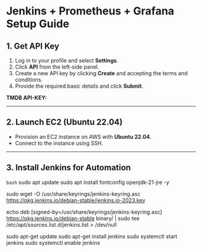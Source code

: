# Jenkins + Prometheus + Grafana Setup Guide

## 1. Get API Key

1. Log in to your profile and select **Settings**.
2. Click **API** from the left-side panel.
3. Create a new API key by clicking **Create** and accepting the terms and conditions.
4. Provide the required basic details and click **Submit**.

**TMDB API-KEY:**



---

## 2. Launch EC2 (Ubuntu 22.04)

- Provision an EC2 instance on AWS with **Ubuntu 22.04**.
- Connect to the instance using SSH.

---

## 3. Install Jenkins for Automation

```bash```
sudo apt update
sudo apt install fontconfig openjdk-21-jre -y

sudo wget -O /usr/share/keyrings/jenkins-keyring.asc \
https://pkg.jenkins.io/debian-stable/jenkins.io-2023.key

echo deb [signed-by=/usr/share/keyrings/jenkins-keyring.asc] \
https://pkg.jenkins.io/debian-stable binary/ | sudo tee \
/etc/apt/sources.list.d/jenkins.list > /dev/null

sudo apt-get update
sudo apt-get install jenkins
sudo systemctl start jenkins
sudo systemctl enable jenkins

